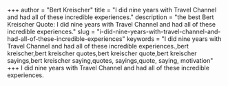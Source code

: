 +++
author = "Bert Kreischer"
title = "I did nine years with Travel Channel and had all of these incredible experiences."
description = "the best Bert Kreischer Quote: I did nine years with Travel Channel and had all of these incredible experiences."
slug = "i-did-nine-years-with-travel-channel-and-had-all-of-these-incredible-experiences"
keywords = "I did nine years with Travel Channel and had all of these incredible experiences.,bert kreischer,bert kreischer quotes,bert kreischer quote,bert kreischer sayings,bert kreischer saying,quotes, sayings,quote, saying, motivation"
+++
I did nine years with Travel Channel and had all of these incredible experiences.
